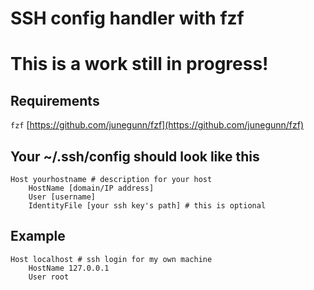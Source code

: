# SSH config handler with fzf
# This is a work still in progress!

## Requirements
`fzf` [https://github.com/junegunn/fzf](https://github.com/junegunn/fzf)

## Your ~/.ssh/config should look like this
```shell
Host yourhostname # description for your host
    HostName [domain/IP address]
    User [username]
    IdentityFile [your ssh key's path] # this is optional
```

## Example
```shell
Host localhost # ssh login for my own machine
    HostName 127.0.0.1
    User root
```

